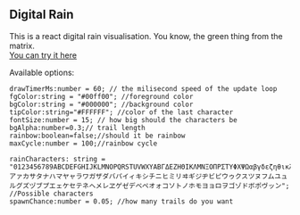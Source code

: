 ## Digital Rain

This is a react digital rain visualisation. You know, the green thing from the matrix.<br>
[You can try it here](http://digitalrain.wexo.systems/)

Available options:
```
drawTimerMs:number = 60; // the milisecond speed of the update loop
fgColor:string = "#00ff00"; //foreground color
bgColor:string = "#000000"; //background color
tipColor:string="#FFFFFF"; //color of the last character
fontSize:number = 15; // how big should the characters be
bgAlpha:number=0.3;// trail length
rainbow:boolean=false;//should it be rainbow 
maxCycle:number = 100;//rainbow cycle

rainCharacters: string = "0123456789ABCDEFGHIJKLMNOPQRSTUVWXYΑΒΓΔΕΖΗΘΙΚΛΜΝΞΟΠΡΣΤΥΦΧΨΩαβγδεζηθικλμνξοπρσςτυφχψωアァカサタナハマヤャラワガザダバパイィキシチニヒミリヰギジヂビピウゥクスツヌフムユュルグズヅブプエェケセテネヘメレヱゲゼデベペオォコソトノホモヨョロヲゴゾドボポヴッン"; //Possible characters
spawnChance:number = 0.05; //how many trails do you want
```

